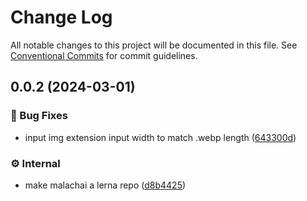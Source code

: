 # Change Log

All notable changes to this project will be documented in this file.
See [Conventional Commits](https://conventionalcommits.org) for commit guidelines.

## 0.0.2 (2024-03-01)


### 🐞 Bug Fixes

* input img extension input width to match .webp length ([643300d](https://github.com/exile-watch/malachai/commit/643300d2f66fb6031e0760681ff54f91ca9e5aec))


### ⚙️ Internal

* make malachai a lerna repo ([d8b4425](https://github.com/exile-watch/malachai/commit/d8b442556f4b2c181bcc72d37365d8d68239a471))
